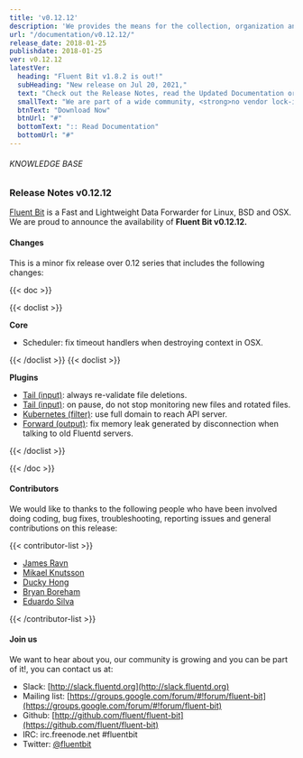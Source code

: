 ```yaml
---
title: 'v0.12.12'
description: 'We provides the means for the collection, organization and computerized retrieval of knowledgeand Lightweight Data Forwarder for Linux, BSD and OSX. We are proud to announce the availability of Fluent Bit v0.11.0.'
url: "/documentation/v0.12.12/"
release_date: 2018-01-25
publishdate: 2018-01-25
ver: v0.12.12
latestVer:
  heading: "Fluent Bit v1.8.2 is out!"
  subHeading: "New release on Jul 20, 2021,"
  text: "Check out the Release Notes, read the Updated Documentation or jump directly to the Downloads Section."
  smallText: "We are part of a wide community, <strong>no vendor lock-in.</strong>"
  btnText: "Download Now"
  btnUrl: "#"
  bottomText: ":: Read Documentation"
  bottomUrl: "#"
---
```



###### KNOWLEDGE BASE

### Release Notes v0.12.12

[Fluent Bit](https://fluentbit.io/) is a Fast and Lightweight Data Forwarder for Linux, BSD and OSX. We are proud to announce the availability of **Fluent Bit v0.12.12.**

#### Changes

This is a minor fix release over 0.12 series that includes the following changes:

{{< doc >}}

{{< doclist >}}

**Core**

* Scheduler: fix timeout handlers when destroying context in OSX.

{{< /doclist >}}
{{< doclist >}}

**Plugins**

* [Tail (input)](https://fluentbit.io/documentation/0.12/input/tail.html): always re-validate file deletions.
* [Tail (input)](https://fluentbit.io/documentation/0.12/input/tail.html): on pause, do not stop monitoring new files and rotated files.
* [Kubernetes (filter)](https://fluentbit.io/documentation/0.12/filter/kubernetes.html): use full domain to reach API server.
* [Forward (output)](https://fluentbit.io/documentation/0.12/output/forward.html): fix memory leak generated by disconnection when talking to old Fluentd servers.


{{< /doclist >}}

{{< /doc >}}

#### Contributors

We would like to thanks to the following people who have been involved doing coding, bug fixes, troubleshooting, reporting issues and general contributions on this release:

{{< contributor-list >}}

* [James Ravn](https://github.com/jsravn)
* [Mikael Knutsson](https://github.com/mikn)
* [Ducky Hong](https://github.com/ducky-hong)
* [Bryan Boreham](https://github.com/bboreham)
* [Eduardo Silva](https://github.com/edsiper)

{{< /contributor-list >}}

#### Join us

We want to hear about you, our community is growing and you can be part of it!, you can contact us at:

* Slack: [http://slack.fluentd.org](http://slack.fluentd.org)
* Mailing list: [https://groups.google.com/forum/#!forum/fluent-bit](https://groups.google.com/forum/#!forum/fluent-bit)
* Github: [http://github.com/fluent/fluent-bit](https://github.com/fluent/fluent-bit)
* IRC: irc.freenode.net #fluentbit
* Twitter: [@fluentbit](https://twitter.com/fluentbit)
